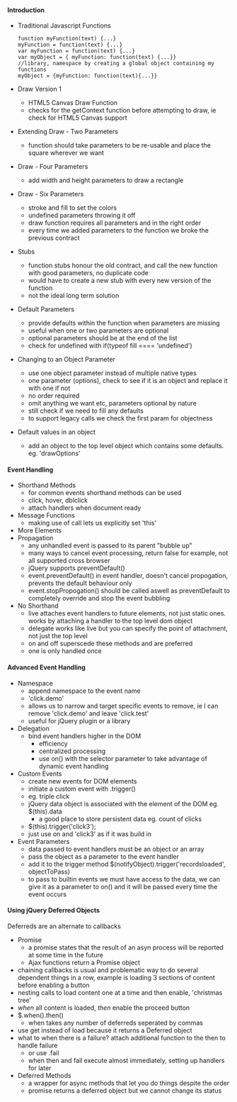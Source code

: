 #### Introduction

* Traditional Javascript Functions
  
  ````
  function myFunction(text) {...}
  myFunction = function(text) {...}
  var myFunction = function(text) {...}
  var myObject = { myFunction: function(text) {...}}
  //library, namespace by creating a global object containing my functions
  myObject = {myFunction: function(text){...}}
  ````
  
* Draw Version 1
  * HTML5 Canvas Draw Function
  * checks for the getContext function before attempting to draw, ie check for HTML5 Canvas support

* Extending Draw - Two Parameters
  * function should take parameters to be re-usable and place the square wherever we want

* Draw - Four Parameters
  * add width and height parameters to draw a rectangle

* Draw - Six Parameters
  * stroke and fill to set the colors
  * undefined parameters throwing it off
  * draw function requires all parameters and in the right order
  * every time we added parameters to the function we broke the previous contract
* Stubs
  * function stubs honour the old contract, and call the new function with good parameters, no duplicate code
  * would have to create a new stub with every new version of the function
  * not the ideal long term solution
* Default Parameters
  * provide defaults within the function when parameters are missing
  * useful when one or two parameters are optional
  * optional parameters should be at the end of the list
  * check for undefined with if(typeof fill ==== 'undefined')
* Changing to an Object Parameter
  * use one object parameter instead of multiple native types
  * one parameter (options), check to see if it is an object and replace it with one if not
  * no order required
  * omit anything we want etc, parameters optional by nature
  * still check if we need to fill any defaults
  * to support legacy calls we check the first param for objectness
* Default values in an object
  * add an object to the top level object which contains some defaults. eg. 'drawOptions'

#### Event Handling
* Shorthand Methods
  * for common events shorthand methods can be used 
  * click, hover, dblclick
  * attach handlers when document ready
* Message Functions
  * making use of call lets us explicitly set 'this' 
* More Elements
* Propagation
  * any unhandled event is passed to its parent "bubble up"
  * many ways to cancel event processing, return false for example, not all supported cross browser
  * jQuery supports preventDefault()
  * event.preventDefault() in event handler, doesn't cancel propogation, prevents the default behaviour only
  * event.stopPropogation() should be called aswell as preventDefault to completely override and stop the event bubbling
* No Shorthand
  * live attaches event handlers to future elements, not just static ones. works by attaching a handler to the top level dom object
  * delegate works like live but you can specify the point of attachment, not just the top level
  * on and off superscede these methods and are preferred
  * one is only handled once

#### Advanced Event Handling
* Namespace
  *  append namespace to the event name
  *  'click.demo'
  *  allows us to narrow and target specific events to remove, ie I can remove 'click.demo' and leave 'click.test'
  *  useful for jQuery plugin or a library
* Delegation
  * bind event handlers higher in the DOM
    * efficiency
    * centralized processing
    * use on() with the selector parameter to take advantage of dynamic event handling
* Custom Events
  * create new events for DOM elements
  * initiate a custom event with .trigger()
  * eg. triple click
  * jQuery data object is associated with the element of the DOM eg. $(this).data
    * a good place to store persistent data eg. count of clicks
  * $(this).trigger('click3');
  * just use on and 'click3' as if it was build in
* Event Parameters
  * data passed to event handlers must be an object or an array
  * pass the object as a parameter to the event handler
  * add it to the trigger method $(notifyObject).trigger('recordsloaded', objectToPass)
  * to pass to builtin events we must have access to the data, we can give it as a parameter to on() and it will be passed every time the event occurs

#### Using jQuery Deferred Objects
Deferreds are an alternate to callbacks

* Promise
  * a promise states that the result of an asyn process will be reported at some time in the future
  * Ajax functions return a Promise object
* chaining callbacks is usual and problematic way to do several dependent things in a row, example is loading 3 sections of content before enabling a button
* nesting calls to load content one at a time and then enable, 'christmas tree'
* _when_ all content is loaded, _then_ enable the proceed button
* $.when().then()
  * when takes any number of deferreds seperated by commas 
* use get instead of load because it returns a Deferred object
* what to when there is a failure? attach additional function to the then to handle failure
  * or use .fail
  * when then and fail execute almost immediately, setting up handlers for later
* Deferred Methods
  * a wrapper for async methods that let you do things despite the order
  * promise returns a deferred object but we cannot change its status
